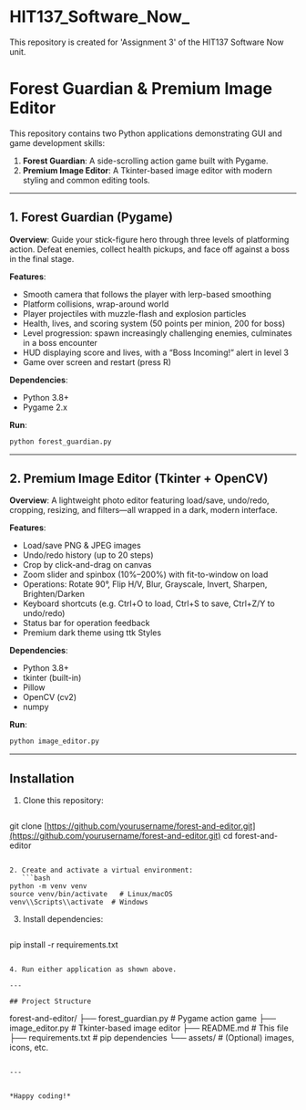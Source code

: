 # HIT137_Software_Now_
This repository is created for 'Assignment 3' of the HIT137 Software Now unit.
# Forest Guardian & Premium Image Editor

This repository contains two Python applications demonstrating GUI and game development skills:

1. **Forest Guardian**: A side-scrolling action game built with Pygame.
2. **Premium Image Editor**: A Tkinter-based image editor with modern styling and common editing tools.

---

## 1. Forest Guardian (Pygame)

**Overview**: Guide your stick-figure hero through three levels of platforming action. Defeat enemies, collect health pickups, and face off against a boss in the final stage.

**Features**:

* Smooth camera that follows the player with lerp-based smoothing
* Platform collisions, wrap-around world
* Player projectiles with muzzle-flash and explosion particles
* Health, lives, and scoring system (50 points per minion, 200 for boss)
* Level progression: spawn increasingly challenging enemies, culminates in a boss encounter
* HUD displaying score and lives, with a “Boss Incoming!” alert in level 3
* Game over screen and restart (press R)

**Dependencies**:

* Python 3.8+
* Pygame 2.x

**Run**:

```bash
python forest_guardian.py
```

---

## 2. Premium Image Editor (Tkinter + OpenCV)

**Overview**: A lightweight photo editor featuring load/save, undo/redo, cropping, resizing, and filters—all wrapped in a dark, modern interface.

**Features**:

* Load/save PNG & JPEG images
* Undo/redo history (up to 20 steps)
* Crop by click-and-drag on canvas
* Zoom slider and spinbox (10%–200%) with fit-to-window on load
* Operations: Rotate 90°, Flip H/V, Blur, Grayscale, Invert, Sharpen, Brighten/Darken
* Keyboard shortcuts (e.g. Ctrl+O to load, Ctrl+S to save, Ctrl+Z/Y to undo/redo)
* Status bar for operation feedback
* Premium dark theme using ttk Styles

**Dependencies**:

* Python 3.8+
* tkinter (built-in)
* Pillow
* OpenCV (cv2)
* numpy

**Run**:

```bash
python image_editor.py
```

---

## Installation

1. Clone this repository:

   ```bash
   ```

git clone [https://github.com/yourusername/forest-and-editor.git](https://github.com/yourusername/forest-and-editor.git)
cd forest-and-editor

````

2. Create and activate a virtual environment:
   ```bash
python -m venv venv
source venv/bin/activate   # Linux/macOS
venv\\Scripts\\activate  # Windows
````

3. Install dependencies:

   ```bash
   ```

pip install -r requirements.txt

```

4. Run either application as shown above.

---

## Project Structure

```

forest-and-editor/
├── forest\_guardian.py   # Pygame action game
├── image\_editor.py      # Tkinter-based image editor
├── README.md            # This file
├── requirements.txt     # pip dependencies
└── assets/              # (Optional) images, icons, etc.

```

---


*Happy coding!*

```
